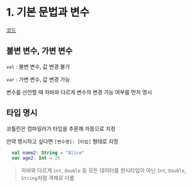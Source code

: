 # 1. 기본 문법과 변수
[코드](https://github.com/dyun23/Kotlin-Basic/blob/master/1.variable/src/Variable.kt)

## 불변 변수, 가변 변수

`val` : 불변 변수, 값 변경 불가

`var` : 가변 변수, 값 변경 가능

변수를 선언할 때 자바와 다르게 변수의 변경 가능 여부를 먼저 명시

## 타입 명시

코틀린은 컴파일러가 타입을 추론해 자동으로 지정

만약 명시하고 싶다면 `[변수명]: [타입]` 형태로 지정

```kotlin
  val name2: String = "Alice"
  var age2: Int = 25
```

> 자바와 다르게 `int`, `double` 등 모든 데이터를 원시타입이 아닌 `Int`, `Double`, `String`처럼 객체로 다룸
